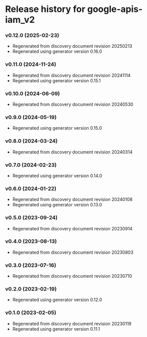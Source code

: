# Release history for google-apis-iam_v2

### v0.12.0 (2025-02-23)

* Regenerated from discovery document revision 20250213
* Regenerated using generator version 0.16.0

### v0.11.0 (2024-11-24)

* Regenerated from discovery document revision 20241114
* Regenerated using generator version 0.15.1

### v0.10.0 (2024-06-09)

* Regenerated from discovery document revision 20240530

### v0.9.0 (2024-05-19)

* Regenerated using generator version 0.15.0

### v0.8.0 (2024-03-24)

* Regenerated from discovery document revision 20240314

### v0.7.0 (2024-02-23)

* Regenerated using generator version 0.14.0

### v0.6.0 (2024-01-22)

* Regenerated from discovery document revision 20240108
* Regenerated using generator version 0.13.0

### v0.5.0 (2023-09-24)

* Regenerated from discovery document revision 20230914

### v0.4.0 (2023-08-13)

* Regenerated from discovery document revision 20230803

### v0.3.0 (2023-07-16)

* Regenerated from discovery document revision 20230710

### v0.2.0 (2023-02-19)

* Regenerated using generator version 0.12.0

### v0.1.0 (2023-02-05)

* Regenerated from discovery document revision 20230119
* Regenerated using generator version 0.11.1

